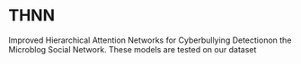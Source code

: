# THNN
Improved Hierarchical Attention Networks for Cyberbullying Detectionon the Microblog Social Network.
These models are tested on our dataset
